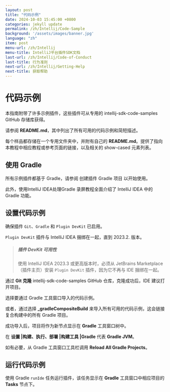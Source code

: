 ```yaml
---
layout: post
title: "代码示例"
date: 2024-10-03 15:45:00 +0800
categories: jekyll update
permalink: /zh/Intellij/Code-Sample
background: '/assets/images/banner.jpg'
language: "zh"
item: post
menu-url: /zh/Intellij
menu-title: IntelliJ平台插件SDK文档
last-url: /zh/Intellij/Code-of-Conduct
last-title: 行为准则
next-url: /zh/Intellij/Getting-Help
next-title: 获取帮助
---
```


# 代码示例

本指南附带了许多示例插件，这些插件可从专用的 intellij-sdk-code-samples GitHub 存储库获得。

请参阅 **README.md**，其中列出了所有可用的代码示例和简短描述。

每个样品都存储在一个专用文件夹中，并附有自己的 **README.md**。提供了指向本教程中相应教程或参考页面的链接，以及相关的 show-cased 元素列表。

## 使用 Gradle

所有示例插件都基于 Gradle，请参阅 创建插件 Gradle 项目 以开始使用。

此外，使用IntelliJ IDEA处理Gradle 录屏教程全面介绍了 IntelliJ IDEA 中的 Gradle 功能。

## 设置代码示例

确保插件 `Git`、`Gradle` 和 `Plugin DevKit` 已启用。

`Plugin DevKit` 插件与 IntelliJ IDEA 捆绑在一起，直到 2023.2. 版本。

> ##### 插件 DevKit 可用性
> 使用 IntelliJ IDEA 2023.3 或更高版本时，必须从 JetBrains Marketplace（插件主页）安装 `Plugin DevKit` 插件，因为它不再与 IDE 捆绑在一起。

通过 **Git 克隆** intellij-sdk-code-samples GitHub 仓库，克隆成功后，IDE 建议打开项目。

选择要通过 Gradle 工具窗口导入的代码示例。

或者，通过选择 **_gradleCompositeBuild** 来导入所有可用的代码示例，这会链接复合构建中的所有 Gradle 项目。

成功导入后，项目将作为新节点显示在 **Gradle** 工具窗口树中。

在 **设置 \|构建、执行、部署 \|构建工具 \|Gradle** 代表 **Gradle JVM**。

如有必要，从 Gradle 工具窗口工具栏调用 **Reload All Gradle Projects**。

## 运行代码示例

使用 Gradle `runIde` 任务运行插件，该任务显示在 **Gradle** 工具窗口中相应项目的 **Tasks** 节点下。